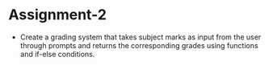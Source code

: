 # Assignment-2

- Create a grading system that takes subject marks as input from the user through prompts and returns the corresponding grades using functions and if-else conditions.
